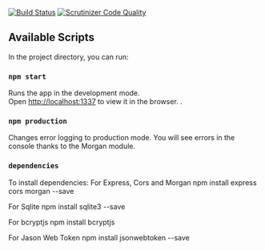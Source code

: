 [![Build Status](https://travis-ci.org/AsaTirsen/jsramverk-me-api.svg?branch=master)](https://travis-ci.org/AsaTirsen/jsramverk-me-api)
[![Scrutinizer Code Quality](https://scrutinizer-ci.com/g/AsaTirsen/jsramverk-me-api/badges/quality-score.png?b=master)](https://scrutinizer-ci.com/g/AsaTirsen/jsramverk-me-api/?branch=master)
## Available Scripts

In the project directory, you can run:

### `npm start`

Runs the app in the development mode.<br />
Open [http://localhost:1337](http://localhost:1337) to view it in the browser.
.

### `npm production`

Changes error logging to production mode.
You will see errors in the console thanks to the Morgan module.


### `dependencies`
To install dependencies: 
For Express, Cors and Morgan
npm install express cors morgan --save

For Sqlite
npm install sqlite3 --save

For bcryptjs
npm install bcryptjs

For Jason Web Token
npm install jsonwebtoken --save

